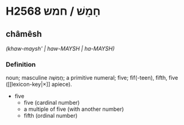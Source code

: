 # H2568 חָמֵשׁ / חמש

## châmêsh

_(khaw-maysh' | haw-MAYSH | ha-MAYSH)_

### Definition

noun; masculine חֲמִשָּׁה; a primitive numeral; five; fif(-teen), fifth, five ([[lexicon-key|×]] apiece).

- five
    - five (cardinal number)
    - a multiple of five (with another number)
    - fifth (ordinal number)
